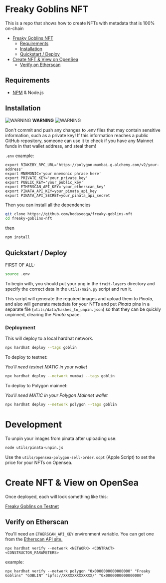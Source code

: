 # Freaky Goblins NFT

This is a repo that shows how to create NFTs with metadata that is 100% on-chain

- [Freaky Goblins NFT](#freaky-goblins-nft)
  - [Requirements](#requirements)
  - [Installation](#installation)
  - [Quickstart / Deploy](#quickstart--deploy)
- [Create NFT & View on OpenSea](#create-nft--view-on-opensea)
  - [Verify on Etherscan](#verify-on-etherscan)


 ## Requirements

- [NPM](https://www.npmjs.com/) & Node.js

## Installation

![WARNING](https://via.placeholder.com/15/f03c15/000000?text=+) **WARNING** ![WARNING](https://via.placeholder.com/15/f03c15/000000?text=+)

Don't commit and push any changes to .env files that may contain sensitive information, such as a private key! If this information reaches a public GitHub repository, someone can use it to check if you have any Mainnet funds in that wallet address, and steal them!

`.env` example:
```
export RINKEBY_RPC_URL='https://polygon-mumbai.g.alchemy.com/v2/your-address'
export MNEMONIC='your mnemonic phrase here'
export PRIVATE_KEY='your_private_key'
export PUBLIC_KEY='your_public_key'
export ETHERSCAN_API_KEY='your_etherscan_key'
export PINATA_API_KEY=your_pinata_api_key
export PINATA_API_SECRET=your_pinata_api_secret
```

Then you can install all the dependencies

```bash
git clone https://github.com/bodasooqa/freaky-goblins-nft
cd freaky-goblins-nft
```
then

```bash
npm install
```


## Quickstart / Deploy

FIRST OF ALL:

```bash
source .env
```

To begin with, you should put your png in the `trait-layers` directory and specify the correct data in the `utils/main.py` script and run it.

This script will generate the required images and upload them to *Pinata*, and also will generate metadata for your NFTs and put *Pinata* pins in a separate file (`utils/data/hashes_to_unpin.json`) so that they can be quickly unpinned, clearing the *Pinata* space.

### Deployment

This will deploy to a local hardhat network.

```bash
npx hardhat deploy --tags goblin
```

To deploy to testnet:

*You'll need testnet MATIC in your wallet*

```bash
npx hardhat deploy --network mumbai --tags goblin
```

To deploy to Polygon mainnet:

*You'll need MATIC in your Polygon Mainnet wallet*

```bash
npx hardhat deploy --network polygon --tags goblin
```

# Development

To unpin your images from pinata after uploading use:

```bash
node utils/pinata-unpin.js
```

Use the `utils/opensea-polygon-sell-order.scpt` (Apple Script) to set the price for your NFTs on Opensea.

# Create NFT & View on OpenSea

Once deployed, each will look something like this: 

[Freaky Goblins on Testnet](https://testnets.opensea.io/assets/mumbai/0x9342df95959d03c173a80922ef9e2aae427af4cf/0)


## Verify on Etherscan

You'll need an `ETHERSCAN_API_KEY` environment variable. You can get one from the [Etherscan API site.](https://polygonscan.com)

```
npx hardhat verify --network <NETWORK> <CONTRACT> <CONSTRUCTOR_PARAMETERS>
```
example:

```
npx hardhat verify --network polygon "0x0000000000000000" "Freaky Goblins" "GOBLIN" "ipfs://XXXXXXXXXXXXX/" "0x0000000000000000"
```
